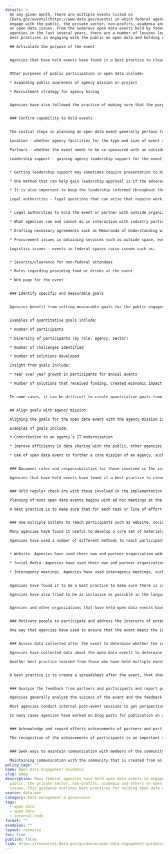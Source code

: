 ```yaml
---
details: >-
  On any given month, there are multiple events listed on
  [Data.gov/events](https://www.data.gov/events) in which federal agencies
  engage with the public, the private sector, non-profits, academia and others
  on open data issues. From the numerous open data events held by federal
  agencies in the last several years, there are a number of lessons learned and
  best practices in engaging with the public on open data and holding events.

  ## Articulate the purpose of the event


  Agencies that have held events have found it a best practice to clearly document roles and responsibilities for those working on planning the event, especially for events that involve working with outside organizations as co-sponsors. Some agencies have used a detailed “tick tock” document with daily action items that show what each individual team member must complete. Agencies should clearly document the tasks assigned to each participating agency or entity, including responsibilities for participant outreach and communication, and data collection for the event, whether for event planning and organization, substantive data on the topic of the event, or for post-event follow-up actions and surveys.


  Other purposes of public participation in open data include:

  * Expanding public awareness of agency mission or project

  * Recruitment strategy for agency hiring


  Agencies have also followed the practice of making sure that the purpose of the event is at the top of agendas and other written materials, stating the purpose verbally at the beginning of an event, having it visible on a screen during an event, and mentioning it throughout the planning process for open data events, including in internal meetings.


  ### Confirm capability to hold events


  The initial steps in planning an open data event generally pertain to determining the agency’s ability to hold the event. Factors to determine include:

  Location - whether agency facilities for the type and size of event are available or another location is required.

  Partners - whether the event needs to be co-sponsored with an outside organization for funding or other reasons, and what each partner may contribute to the event in terms of funding, donations in kind, staffing, etc.

  Leadership support - gaining agency leadership support for the event, and having the support of senior agency officials who can be the “champions” for the event.


  * Getting leadership support may sometimes require presentation to multiple  internal audiences to get approvals.

  * One method that can help gain leadership approval is if the advocacy for the event is from not just agency staff, but other partners such as industry or non-government organizations that support open data.

  * It is also important to keep the leadership informed throughout the development of the event, with regular updates on new commitments from participants for the event.

  Legal authorities - legal questions that can arise that require working with agency general counsel’s offices include:


  * Legal authorities to hold the event or partner with outside organizations

  * What agencies can and cannot do in interaction with industry participants

  * Drafting necessary agreements such as Memoranda of Understanding with non-government co-sponsors

  * Procurement issues in obtaining services such as outside space, event planners, audio/visual support, etc.

  Logistics issues - events in federal spaces raise issues such as:


  * Security/clearance for non-federal attendees

  * Rules regarding providing food or drinks at the event

  * Web page for the event


  ### Identify specific and measurable goals


  Agencies benefit from setting measurable goals for the public engagement or event. They contribute to the quality of the activity and can help in making comparisons to previous events.


  Examples of quantitative goals include:

  * Number of participants

  * Diversity of participants (by role, agency, sector)

  * Number of challenges identified

  * Number of solutions developed

  Insight from goals include:

  * Year over year growth in participants for annual events

  * Number of solutions that received funding, created economic impact


  In some cases, it can be difficult to create quantitative goals from an open data event. If measurable, quantitative goals are not possible, event organizers should at least define tangible next steps from an event. They can include commitments to launch a pilot project or create a public-private partnership to do additional work on the subject matter of the open data event.


  ## Align goals with agency mission

  Aligning the goals for the open data event with the agency mission is an important factor in success, particularly with gaining agency leadership support for a public engagement or open data event.

  Examples of goals include:

  * Contribution to an agency’s IT modernization

  * Improve efficiency in data sharing with the public, other agencies

  * Use of open data event to further a core mission of an agency, such as transportation safety or supporting education


  ### Document roles and responsibilities for those involved in the initiative

  Agencies that have held events have found it a best practice to clearly document roles and responsibilities for those working on planning the event, especially for events that involve working with outside organizations as co-sponsors. Some agencies have used a detailed “tick tock” document with daily action items that show what each individual team member must complete. Agencies should clearly document the tasks assigned to each participating agency or entity, including responsibilities for participant outreach and communication, and data collection for the event, whether for event planning and organization, substantive data on the topic of the event, or for post-event follow-up actions and surveys.


  ### Hold regular check-ins with those involved in the implementation

  Planning of most open data events begins with ad hoc meetings at the early stages, then monthly, weekly, or other intervals with increasing frequency as the date of the event nears.

  A best practice is to make sure that for each task or line of effort such as press, logistics, IT, etc., that there is a primary contact and also a backup for each line of effort.


  ### Use multiple outlets to reach participants such as website, social media

  Many agencies have found it useful to develop a core set of materials for an event and then share with all the partners, so that each partner can disseminate through its own channels such as email lists, websites, and social media accounts.

  Agencies have used a number of different methods to reach participants and publicize their open data events:


  * Website. Agencies have used their own and partner organization websites to promote the events in news and event sections.

  * Social Media. Agencies have used their own and partner organization social media accounts to promote events.

  * Interagency meetings. Agencies have used interagency meetings, such as the open data working group meeting, to promote events, as well as interagency listservs and the [Data.gov/events](https://data.gov/events "Events") page.


  Agencies have found it to be a best practice to make sure there is consistent design across print and digital materials promoting the events.

  Agencies have also tried to be as inclusive as possible in the language for the event, to make sure that ideas are welcome not just from technologists, but from other types of participants, whether they work on the relevant policies or are from the communities affected by the subject matter of the event.


  Agencies and other organizations that have held open data events have dedicated resources to make sure to monitor support email addresses and social media accounts to respond to participant questions and requests. Typically, event organizers have created a central email address for questions/requests for assistance, and assigned a team of people with access to the email.


  ### Motivate people to participate and address the interests of potential participants

  One way that agencies have used to ensure that the event meets the interest of participants is to get the participants to choose agenda topics. In some cases agencies have crowdsourced ideas for specific challenges to take on during the event. Where possible, open data event organizers have conducted brief surveys or interviews of potential participants to make sure that planning for the event stays focused on participant interests.


  ### Assess data collected after the event to determine whether the initiative met its goals

  Agencies have collected data about the open data events to determine whether the event met the agency goals. Most often, agencies have conducted surveys of the participants to assess their satisfaction with the event. In instances where agencies partnered with outside organizations, agencies found it useful to have the partner take responsibility for surveying participants. Agencies have also examined media and social media coverage of the event and reported the results to agency leadership.

  Another best practice learned from those who have held multiple events is to do the feedback collection at the event itself, in person, on a physical card, with a few minutes set aside in the schedule for providing feedback, as it results in a much higher response rate than an online survey following the event.


  A best practice is to create a spreadsheet after the event, that shows the geographic region, industry sector of participants, the number of media mentions, social media analytics, number of online participants, and number of blog posts beyond those that were planned or requested by the event organizers.


  ### Analyze the feedback from partners and participants and report publicly on achievements and lessons learned

  Agencies generally analyze the success of the event and the feedback they received from participants to record lessons learned. When possible, agencies create a final report of the event that can be shared publicly. In some cases, having a non-government partner taking the lead for publication of achievements and lessons learned has made it easier to quickly publish a report.

  Most agencies conduct internal post-event sessions to get perspective from those who organized the event to find what was successful and what could be changed in subsequent events and prepare internal documentation.

  In many cases agencies have worked on blog posts for publication on agency websites and partner websites to report on the achievements of the event, as well as disseminating links for additional information.


  ### Acknowledge and reward efforts achievements of partners and participants

  The recognition of the achievements of participants is an important step at the conclusion of an event. For example, the annual USDA Open Data Summer Camp has a graduation ceremony for the student participants. The students get to present their projects and what they have learned about USDA open data to the audience. Graduates have had the opportunity to present in other settings as well, such as the interagency Open Data working group.


  ### Seek ways to maintain communication with members of the community

  Maintaining communication with the community that is created from an open data event has been among the most challenging aspects of agency public engagement in open data. In most cases, the communication post event is concentrated in the blog posts, media coverage, and social media activity immediately following the event. The events that have been most successful in continuing communication with the community result in some type of clearly identified post event activity, such as a new website focused on the open data issue that was the topic of the event. A dedicated website for sharing new content or communication within the community, however, can succeed only with dedicated resources for maintaining the website and taking responsibility for keeping it current and maintaining the level of community communication. In other cases, identifying a tangible goal at the beginning of the open data event such as a subsequent pilot project or other next steps with commitments from participants to contribute on a specific effort after the open data event can ensure that the interaction from the open data event continues.
policy_tags: ""
name: Open Data Engagement Guidance
slug: odeg
description: Many federal agencies have held open data events to engage with the
  public, the private sector, non-profits, academia and others on open data
  issues. This guidance outlines best practices for holding open data events.
source: data.gov
category: Data management & governance
tags:
  - open data
  - open data
  - internal-todo
format: ""
examples: ""
layout: resource
toc: true
publish: false
link: https://resources.data.gov/guidance/open-data-engagement-guidance/
---
```

